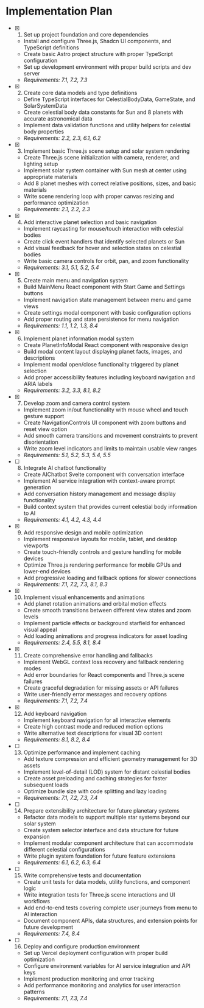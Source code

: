 # Implementation Plan

- [x] 1. Set up project foundation and core dependencies
  - Install and configure Three.js, Shadcn UI components, and TypeScript definitions
  - Create basic Astro project structure with proper TypeScript configuration
  - Set up development environment with proper build scripts and dev server
  - _Requirements: 7.1, 7.2, 7.3_

- [x] 2. Create core data models and type definitions
  - Define TypeScript interfaces for CelestialBodyData, GameState, and SolarSystemData
  - Create celestial body data constants for Sun and 8 planets with accurate astronomical data
  - Implement data validation functions and utility helpers for celestial body properties
  - _Requirements: 2.2, 2.3, 6.1, 6.2_

- [x] 3. Implement basic Three.js scene setup and solar system rendering
  - Create Three.js scene initialization with camera, renderer, and lighting setup
  - Implement solar system container with Sun mesh at center using appropriate materials
  - Add 8 planet meshes with correct relative positions, sizes, and basic materials
  - Write scene rendering loop with proper canvas resizing and performance optimization
  - _Requirements: 2.1, 2.2, 2.3_

- [x] 4. Add interactive planet selection and basic navigation
  - Implement raycasting for mouse/touch interaction with celestial bodies
  - Create click event handlers that identify selected planets or Sun
  - Add visual feedback for hover and selection states on celestial bodies
  - Write basic camera controls for orbit, pan, and zoom functionality
  - _Requirements: 3.1, 5.1, 5.2, 5.4_

- [x] 5. Create main menu and navigation system
  - Build MainMenu React component with Start Game and Settings buttons
  - Implement navigation state management between menu and game views
  - Create settings modal component with basic configuration options
  - Add proper routing and state persistence for menu navigation
  - _Requirements: 1.1, 1.2, 1.3, 8.4_

- [x] 6. Implement planet information modal system
  - Create PlanetInfoModal React component with responsive design
  - Build modal content layout displaying planet facts, images, and descriptions
  - Implement modal open/close functionality triggered by planet selection
  - Add proper accessibility features including keyboard navigation and ARIA labels
  - _Requirements: 3.2, 3.3, 8.1, 8.2_

- [x] 7. Develop zoom and camera control system
  - Implement zoom in/out functionality with mouse wheel and touch gesture support
  - Create NavigationControls UI component with zoom buttons and reset view option
  - Add smooth camera transitions and movement constraints to prevent disorientation
  - Write zoom level indicators and limits to maintain usable view ranges
  - _Requirements: 5.1, 5.2, 5.3, 5.4, 5.5_

- [ ] 8. Integrate AI chatbot functionality
  - Create AIChatbot Svelte component with conversation interface
  - Implement AI service integration with context-aware prompt generation
  - Add conversation history management and message display functionality
  - Build context system that provides current celestial body information to AI
  - _Requirements: 4.1, 4.2, 4.3, 4.4_

- [x] 9. Add responsive design and mobile optimization
  - Implement responsive layouts for mobile, tablet, and desktop viewports
  - Create touch-friendly controls and gesture handling for mobile devices
  - Optimize Three.js rendering performance for mobile GPUs and lower-end devices
  - Add progressive loading and fallback options for slower connections
  - _Requirements: 7.1, 7.2, 7.3, 8.1, 8.3_

- [x] 10. Implement visual enhancements and animations
  - Add planet rotation animations and orbital motion effects
  - Create smooth transitions between different view states and zoom levels
  - Implement particle effects or background starfield for enhanced visual appeal
  - Add loading animations and progress indicators for asset loading
  - _Requirements: 2.4, 5.5, 8.1, 8.4_

- [x] 11. Create comprehensive error handling and fallbacks
  - Implement WebGL context loss recovery and fallback rendering modes
  - Add error boundaries for React components and Three.js scene failures
  - Create graceful degradation for missing assets or API failures
  - Write user-friendly error messages and recovery options
  - _Requirements: 7.1, 7.2, 7.4_

- [x] 12. Add keyboard navigation
  - Implement keyboard navigation for all interactive elements
  - Create high contrast mode and reduced motion options
  - Write alternative text descriptions for visual 3D content
  - _Requirements: 8.1, 8.2, 8.4_

- [ ] 13. Optimize performance and implement caching
  - Add texture compression and efficient geometry management for 3D assets
  - Implement level-of-detail (LOD) system for distant celestial bodies
  - Create asset preloading and caching strategies for faster subsequent loads
  - Optimize bundle size with code splitting and lazy loading
  - _Requirements: 7.1, 7.2, 7.3, 7.4_

- [ ] 14. Prepare extensibility architecture for future planetary systems
  - Refactor data models to support multiple star systems beyond our solar system
  - Create system selector interface and data structure for future expansion
  - Implement modular component architecture that can accommodate different celestial configurations
  - Write plugin system foundation for future feature extensions
  - _Requirements: 6.1, 6.2, 6.3, 6.4_

- [ ] 15. Write comprehensive tests and documentation
  - Create unit tests for data models, utility functions, and component logic
  - Write integration tests for Three.js scene interactions and UI workflows
  - Add end-to-end tests covering complete user journeys from menu to AI interaction
  - Document component APIs, data structures, and extension points for future development
  - _Requirements: 7.4, 8.4_

- [ ] 16. Deploy and configure production environment
  - Set up Vercel deployment configuration with proper build optimization
  - Configure environment variables for AI service integration and API keys
  - Implement production monitoring and error tracking
  - Add performance monitoring and analytics for user interaction patterns
  - _Requirements: 7.1, 7.3, 7.4_
